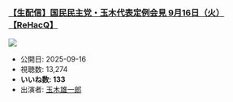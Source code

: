 ### [【生配信】国民民主党・玉木代表定例会見 9月16日（火）【ReHacQ】](https://www.youtube.com/watch?v=9Whp7LqVGfw)
[![](https://img.youtube.com/vi/9Whp7LqVGfw/sddefault.jpg)](https://www.youtube.com/watch?v=9Whp7LqVGfw)
-   公開日: 2025-09-16
-   視聴数: 13,274
-   **いいね数: 133**
-   出演者: [玉木雄一郎](/rehacq_fan/people/玉木雄一郎 "wikilink")
